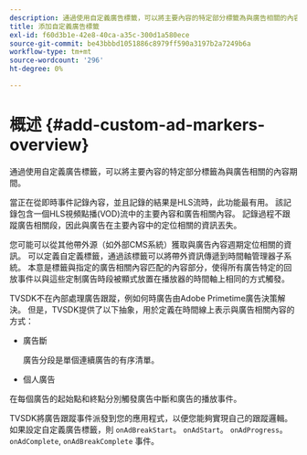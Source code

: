 ```yaml
---
description: 通過使用自定義廣告標籤，可以將主要內容的特定部分標籤為與廣告相關的內容期間。
title: 添加自定義廣告標籤
exl-id: f60d3b1e-42e8-40ca-a35c-300d1a580ece
source-git-commit: be43bbbd1051886c8979ff590a3197b2a7249b6a
workflow-type: tm+mt
source-wordcount: '296'
ht-degree: 0%

---
```


# 概述 {#add-custom-ad-markers-overview}

通過使用自定義廣告標籤，可以將主要內容的特定部分標籤為與廣告相關的內容期間。

當正在從即時事件記錄內容，並且記錄的結果是HLS流時，此功能最有用。 該記錄包含一個HLS視頻點播(VOD)流中的主要內容和廣告相關內容。 記錄過程不跟蹤廣告相關段，因此與廣告在主要內容中的定位相關的資訊丟失。

您可能可以從其他帶外源（如外部CMS系統）獲取與廣告內容週期定位相關的資訊。 可以定義自定義標籤，通過該標籤可以將帶外資訊傳遞到時間軸管理器子系統。 本意是標籤與指定的廣告相關內容匹配的內容部分，使得所有廣告特定的回放事件以與這些定制廣告時段被顯式放置在播放器的時間軸上相同的方式觸發。

TVSDK不在內部處理廣告跟蹤，例如何時廣告由Adobe Primetime廣告決策解決。 但是，TVSDK提供了以下抽象，用於定義在時間線上表示與廣告相關內容的方式：

* 廣告斷

   廣告分段是單個連續廣告的有序清單。
* 個人廣告

在每個廣告的起始點和終點分別觸發廣告中斷和廣告的播放事件。

TVSDK將廣告跟蹤事件派發到您的應用程式，以便您能夠實現自己的跟蹤邏輯。 如果設定自定義廣告標籤，則 `onAdBreakStart`。 `onAdStart`。 `onAdProgress`。 `onAdComplete`, `onAdBreakComplete` 事件。
